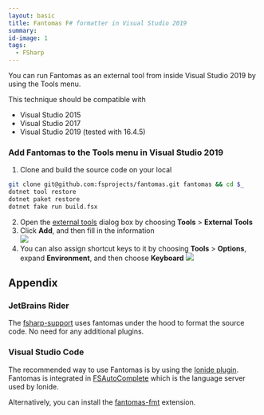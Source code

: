 ```yaml
---
layout: basic
title: Fantomas F# formatter in Visual Studio 2019
summary:
id-image: 1
tags:
  - FSharp
---
```


You can run Fantomas as an external tool from inside Visual Studio 2019 by using the Tools menu.

This technique should be compatible with

* Visual Studio 2015
* Visual Studio 2017
* Visual Studio 2019 (tested with 16.4.5)

### Add Fantomas to the Tools menu in Visual Studio 2019

1. Clone and build the source code on your local
```bash
git clone git@github.com:fsprojects/fantomas.git fantomas && cd $_
dotnet tool restore
dotnet paket restore
dotnet fake run build.fsx
```
2. Open the [external tools](https://docs.microsoft.com/en-us/visualstudio/ide/managing-external-tools?view=vs-2019) dialog box by choosing **Tools** > **External Tools**
3. Click **Add**, and then fill in the information<br>![](https://nikosbaxevanis.com/images/articles/2020-03-01-vs-external-command-fantomas-1.png)
4. You can also assign shortcut keys to it by choosing **Tools** > **Options**, expand **Environment**, and then choose **Keyboard** ![](https://nikosbaxevanis.com/images/articles/2020-03-01-vs-external-command-fantomas-2.png)

## Appendix

### JetBrains Rider

The [fsharp-support](https://github.com/JetBrains/fsharp-support) uses fantomas under the hood to format the source code. No need for any additional plugins.

### Visual Studio Code

The recommended way to use Fantomas is by using the [Ionide plugin](http://ionide.io/). Fantomas is integrated in [FSAutoComplete](https://github.com/fsharp/FsAutoComplete/) which is the language server used by Ionide.

Alternatively, you can install the [fantomas-fmt](https://marketplace.visualstudio.com/items?itemName=paolodellepiane.fantomas-fmt) extension.
